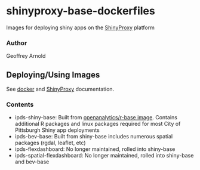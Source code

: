 # shinyproxy-base-dockerfiles
Images for deploying shiny apps on the [ShinyProxy](https://github.com/openanalytics/shinyproxy) platform

### Author
Geoffrey Arnold

## Deploying/Using Images

See [docker](https://docs.docker.com/engine/reference/commandline/build/) and [ShinyProxy](https://www.shinyproxy.io/deploying-apps/) documentation.

### Contents
* ipds-shiny-base: Built from [openanalytics/r-base image](https://github.com/openanalytics/r-base). Contains additional R packages and linux packages required for most City of Pittsburgh Shiny app deployments
* ipds-bev-base: Built from shiny-base includes numerous spatial packages (rgdal, leaflet, etc)
* ipds-flexdashboard: No longer maintained, rolled into shiny-base
* ipds-spatial-flexdashboard: No longer maintained, rolled into shiny-base and bev-base
